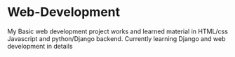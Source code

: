 # Web-Development
My Basic web development project works and learned material
in HTML/css Javascript and python/Django backend.
Currently learning Django and web development in details 

